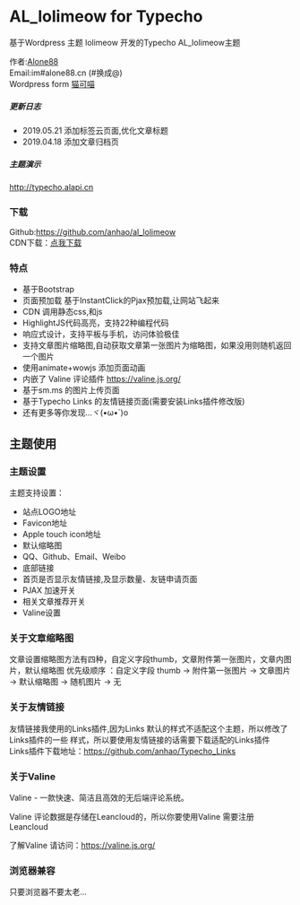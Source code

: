 # AL_lolimeow for Typecho
基于Wordpress 主题 lolimeow 开发的Typecho AL_lolimeow主题

作者:[Alone88][1]  
Email:im#alone88.cn (#换成@)  
Wordpress form [猫可喵][2]  

##### 更新日志

 - 2019.05.21 添加标签云页面,优化文章标题
 - 2019.04.18 添加文章归档页


##### 主题演示

   http://typecho.alapi.cn


### 下载

Github:https://github.com/anhao/al_lolimeow  
CDN下载：[点我下载][3]

### 特点 
 - 基于Bootstrap
 - 页面预加载 基于InstantClick的Pjax预加载,让网站飞起来
 - CDN 调用静态css,和js
 - HighlightJS代码高亮，支持22种编程代码
 - 响应式设计，支持平板与手机，访问体验极佳
 - 支持文章图片缩略图,自动获取文章第一张图片为缩略图，如果没用则随机返回一个图片
 - 使用animate+wowjs 添加页面动画
 - 内嵌了 Valine 评论插件  https://valine.js.org/
 - 基于sm.ms 的图片上传页面
 - 基于Typecho Links 的友情链接页面(需要安装Links插件修改版)
 - 还有更多等你发现...ヾ(•ω•`)o

## 主题使用

### 主题设置
主题支持设置：
 - 站点LOGO地址
 - Favicon地址
 - Apple touch icon地址
 - 默认缩略图
 - QQ、Github、Email、Weibo
 - 底部链接
 - 首页是否显示友情链接,及显示数量、友链申请页面
 - PJAX 加速开关
 - 相关文章推荐开关
 - Valine设置
 
### 关于文章缩略图
文章设置缩略图方法有四种，自定义字段thumb，文章附件第一张图片，文章内图片，默认缩略图
优先级顺序 ：自定义字段 thumb -> 附件第一张图片 -> 文章图片 -> 默认缩略图 -> 随机图片 -> 无

### 关于友情链接
友情链接我使用的Links插件,因为Links 默认的样式不适配这个主题，所以修改了Links插件的一些
样式，所以要使用友情链接的话需要下载适配的Links插件  
Links插件下载地址：https://github.com/anhao/Typecho_Links

### 关于Valine
Valine - 一款快速、简洁且高效的无后端评论系统。

Valine 评论数据是存储在Leancloud的，所以你要使用Valine 需要注册Leancloud

了解Valine 请访问：https://valine.js.org/

### 浏览器兼容
只要浏览器不要太老...

[1]:https://alone88.cn/
[2]:https://mkm.st
[3]:http://sqlm.alapi.cn/AL_lolimeow/AL_lolimeow.zip